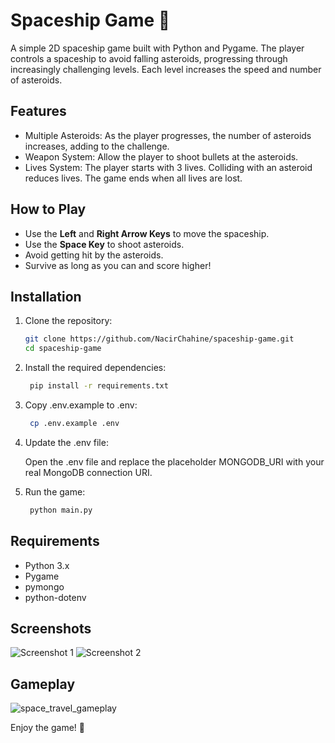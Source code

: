 # Spaceship Game 🚀

A simple 2D spaceship game built with Python and Pygame. The player controls a spaceship to avoid falling asteroids, progressing through increasingly challenging levels. Each level increases the speed and number of asteroids.

## Features
- Multiple Asteroids: As the player progresses, the number of asteroids increases, adding to the challenge.
- Weapon System: Allow the player to shoot bullets at the asteroids.
- Lives System: The player starts with 3 lives. Colliding with an asteroid reduces lives. The game ends when all lives are lost.

## How to Play
- Use the **Left** and **Right Arrow Keys** to move the spaceship.
- Use the **Space Key** to shoot asteroids.
- Avoid getting hit by the asteroids.
- Survive as long as you can and score higher!

## Installation

1. Clone the repository:
   ```bash
   git clone https://github.com/NacirChahine/spaceship-game.git
   cd spaceship-game
   ```
2. Install the required dependencies:
   ```bash
    pip install -r requirements.txt
   ```
3. Copy .env.example to .env:
   ```bash
    cp .env.example .env
   ```
4. Update the .env file:

   Open the .env file and replace the placeholder MONGODB_URI with your real MongoDB connection URI.
5. Run the game:
   ```bash
    python main.py
   ```
## Requirements
- Python 3.x
- Pygame
- pymongo
- python-dotenv

## Screenshots
![Screenshot 1](https://github.com/user-attachments/assets/ebfa4677-dc23-46ca-9d6d-ba52535eea75)
![Screenshot 2](https://github.com/user-attachments/assets/b77670cd-7397-44d2-994c-130f80eaa9b6)

## Gameplay
![space_travel_gameplay](https://github.com/user-attachments/assets/b9dfaa6b-3107-43ed-878c-4b9d96d7aca0)


Enjoy the game! 🚀
